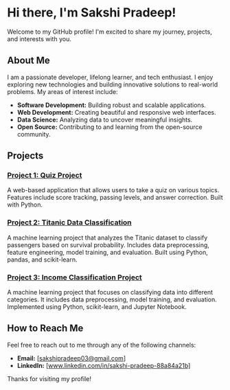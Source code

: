 # Hi there, I'm Sakshi Pradeep! 

Welcome to my GitHub profile! I'm excited to share my journey, projects, and interests with you.

## About Me

I am a passionate developer, lifelong learner, and tech enthusiast. I enjoy exploring new technologies and building innovative solutions to real-world problems. My areas of interest include:

- **Software Development:** Building robust and scalable applications.
- **Web Development:** Creating beautiful and responsive web interfaces.
- **Data Science:** Analyzing data to uncover meaningful insights.
- **Open Source:** Contributing to and learning from the open-source community.

## Projects

### [Project 1: Quiz Project](https://github.com/sak-shi-prad-eep/Quiz-Project)
A web-based application that allows users to take a quiz on various topics. Features include score tracking, passing levels, and answer correction. Built with Python.

### [Project 2: Titanic Data Classification](https://github.com/sak-shi-prad-eep/Titanic-Survival-Prediction)
A machine learning project that analyzes the Titanic dataset to classify passengers based on survival probability. Includes data preprocessing, feature engineering, model training, and evaluation. Built using Python, pandas, and scikit-learn.

### [Project 3: Income Classification Project](https://github.com/sak-shi-prad-eep/Income-Classification-Project)
A machine learning project that focuses on classifying data into different categories. It includes data preprocessing, model training, and evaluation. Implemented using Python, scikit-learn, and Jupyter Notebook.

## How to Reach Me

Feel free to reach out to me through any of the following channels:

- **Email:** [sakshipradeep03@gmail.com]
- **LinkedIn:** [www.linkedin.com/in/sakshi-pradeep-88a84a21b]

Thanks for visiting my profile!
